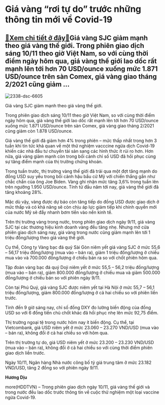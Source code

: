Giá vàng “rơi tự do” trước những thông tin mới về Covid-19
==========================================================

[:gift:Xem chi tiết ở đây:gift:](https://hddtvn.com/gia-vang-roi-tu-do-truoc-nhung-thong-tin-moi-ve-covid-19/)Giá vàng SJC giảm mạnh theo giá vàng thế giới. Trong phiên giao dịch sáng 10/11 theo giờ Việt Nam, so với cùng thời điểm ngày hôm qua, giá vàng thế giới lao dốc rất mạnh lên tới hơn 70 USD/ounce xuống mức 1.871 USD/ounce trên sàn Comex, giá vàng giao tháng 2/2021 cũng giảm …
-----------------------------------------------------------------------------------------------------------------------------------------------------------------------------------------------------------------------------------------------------------------------------------





![2338-dsc-6605](https://hddtvn.com/wp-content/uploads/2021/01/2338_DSC_6605-2.jpg "Giá vàng lại có xu hướng tăng.")


Giá vàng SJC giảm mạnh theo giá vàng thế giới.



Trong phiên giao dịch sáng 10/11 theo giờ Việt Nam, so với cùng thời điểm ngày hôm qua, giá vàng thế giới lao dốc rất mạnh lên tới hơn 70 USD/ounce xuống mức 1.871 USD/ounce trên sàn Comex, giá vàng giao tháng 2/2021 cũng giảm còn 1.878 USD/ounce.


Giá vàng thế giới đã giảm hơn 4% trong phiên – mức thấp nhất trong hơn 3 tuần khi tin tức khả quan về một thử nghiệm vacccine ngừa dịch Covid-19 khiến các nhà đầu tư chuyển tài sản sang các hình thức ít rủi ro hơn. Hơn nữa, giá vàng giảm mạnh còn trong bối cảnh chỉ số USD đã hồi phục cùng sự tăng điểm mạnh của thị trường chứng khoán.


Trong tuần trước, thị trường vàng thế giới đã trải qua một đợt tăng mạnh do đồng USD suy yếu trong bối cảnh hậu bầu cử Mỹ với chiến thắng gần như chắc chắn của ông Joe Biden. Vàng ghi nhận mức tăng 3,6% trong tuần lên trên ngưỡng 1.950 USD/ounce. Tính từ đầu năm tới nay, giá vàng thế giới đã tăng khoảng 28%.


Mặc dù vậy, vàng được dự báo còn tăng tiếp do đồng USD được giao dịch ở mức thấp và có khả năng sẽ còn chịu áp lực giảm tiếp khi chính quyền mới của nước Mỹ sẽ đẩy nhanh bơm tiền vào nền kinh tế.


Trên thị trường vàng trong nước, trong phiên giao dịch ngày 9/11, giá vàng SJC tại các thương hiệu kinh doanh vàng đều tăng nhẹ. Nhưng mở cửa phiên giao dịch sáng nay, giá vàng trong nước cũng giảm mạnh lên tới 1 triệu đồng/lượng theo giá vàng thế giới.


Cụ thể, Công ty Vàng bạc đá quý Sài Gòn niêm yết giá vàng SJC ở mức 55,6 – 56,17 triệu đồng/lượng (mua vào – bán ra), giảm 1 triệu đồng/lượng ở chiều mua vào và 700.000 đồng/lượng ở chiều bán ra so với chốt phiên hôm qua.


Tập đoàn vàng bạc đá quý Doji niêm yết ở mức 55,5 – 56,2 triệu đồng/lượng (mua vào – bán ra), giảm 800.000 đồng/lượng ở chiều mua và giảm 500.000 đồng/lượng ở chiều bán so với phiên ngày 9/11.


Còn tại Phú Quý, giá vàng SJC được niêm yết tại Hà Nội ở mức 55,7 – 56,1 triệu đồng/lượng, giảm 800.000 đồng/lượng ở cả hai chiều so với phiên liền trước.


Tính đến 9 giờ sáng nay, chỉ số đồng DXY đo lường biến động của đồng USD so với 6 đồng tiền chủ chốt khác đã hồi phục nhẹ lên mức 92,75 điểm.


Thị trường ngoại tệ trong nước hôm nay ít biến động. Cụ thể, tại Vietcombank, giá USD niêm yết ở mức 23.060 – 23.270 VND/USD (mua vào – bán ra), không đổi ở cả hai chiều so với hôm qua.


Trên thị trường tự do, giá USD niêm yết ở mức 23.200 – 23.230 VND/USD (mua vào – bán ra), không đổi ở cả hai chiều so với cùng thời điểm phiên giao dịch liền trước.


Ngày 10/11, Ngân hàng Nhà nước công bố tỷ giá trung tâm ở mức 23.182 VND/USD, tăng 2 đồng so với phiên ngày 9/11.




**Hương Dịu**



more(HDDTVN) – Trong phiên giao dịch ngày 10/11, giá vàng thế giới và trong nước đều lao dốc trước thông tin về cuộc thử nghiệm một loại vaccine ngừa Covid-19.

